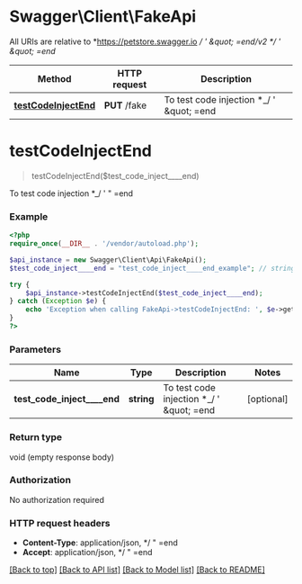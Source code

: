 # Swagger\Client\FakeApi

All URIs are relative to *https://petstore.swagger.io *_/ &#39; \&quot; &#x3D;end/v2 *_/ &#39; \&quot; &#x3D;end*

Method | HTTP request | Description
------------- | ------------- | -------------
[**testCodeInjectEnd**](FakeApi.md#testCodeInjectEnd) | **PUT** /fake | To test code injection *_/ &#39; \&quot; &#x3D;end


# **testCodeInjectEnd**
> testCodeInjectEnd($test_code_inject____end)

To test code injection *_/ ' \" =end

### Example
```php
<?php
require_once(__DIR__ . '/vendor/autoload.php');

$api_instance = new Swagger\Client\Api\FakeApi();
$test_code_inject____end = "test_code_inject____end_example"; // string | To test code injection *_/ ' \" =end

try {
    $api_instance->testCodeInjectEnd($test_code_inject____end);
} catch (Exception $e) {
    echo 'Exception when calling FakeApi->testCodeInjectEnd: ', $e->getMessage(), PHP_EOL;
}
?>
```

### Parameters

Name | Type | Description  | Notes
------------- | ------------- | ------------- | -------------
 **test_code_inject____end** | **string**| To test code injection *_/ &#39; \&quot; &#x3D;end | [optional]

### Return type

void (empty response body)

### Authorization

No authorization required

### HTTP request headers

 - **Content-Type**: application/json, */  " =end
 - **Accept**: application/json, */  " =end

[[Back to top]](#) [[Back to API list]](../../README.md#documentation-for-api-endpoints) [[Back to Model list]](../../README.md#documentation-for-models) [[Back to README]](../../README.md)

